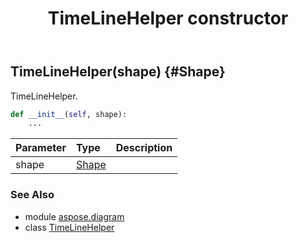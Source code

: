 ﻿---
title: TimeLineHelper constructor
second_title: Aspose.Diagram for Python via .NET API References
description: 
type: docs
weight: 10
url: /python-net/aspose.diagram/timelinehelper/__init__/
is_root: false
---

## TimeLineHelper(shape) {#Shape}

TimeLineHelper.



```python
def __init__(self, shape):
    ...
```


| Parameter | Type | Description |
| :- | :- | :- |
| shape | [Shape](/diagram/python-net/aspose.diagram/shape) |  |



### See Also
* module [aspose.diagram](../../)
* class [TimeLineHelper](/diagram/python-net/aspose.diagram/timelinehelper)
